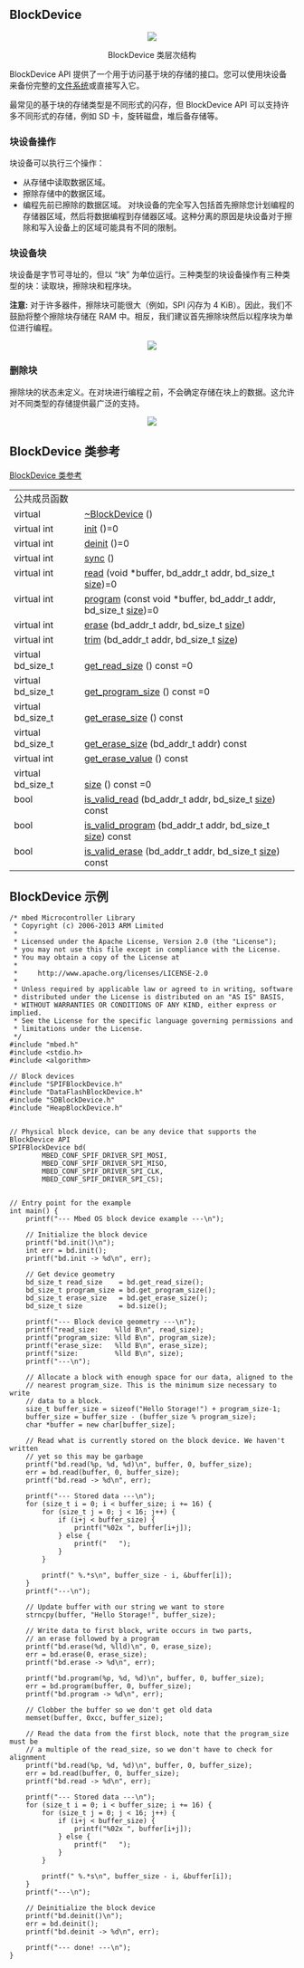 ## BlockDevice
<div align=center><img src="https://os.mbed.com/docs/v5.9/mbed-os-api-doxy/class_block_device.png">

BlockDevice 类层次结构</div>                                                                 

BlockDevice API 提供了一个用于访问基于块的存储的接口。您可以使用块设备来备份完整的[文件系统](https://os.mbed.com/docs/v5.9/reference/porting-storage.html)或直接写入它。

最常见的基于块的存储类型是不同形式的闪存，但 BlockDevice API 可以支持许多不同形式的存储，例如 SD 卡，旋转磁盘，堆后备存储等。

### 块设备操作

块设备可以执行三个操作：

+ 从存储中读取数据区域。
+ 擦除存储中的数据区域。
+ 编程先前已擦除的数据区域。
对块设备的完全写入包括首先擦除您计划编程的存储器区域，然后将数据编程到存储器区域。这种分离的原因是块设备对于擦除和写入设备上的区域可能具有不同的限制。

### 块设备块

块设备是字节可寻址的，但以 “块” 为单位运行。三种类型的块设备操作有三种类型的块：读取块，擦除块和程序块。

**注意:**  对于许多器件，擦除块可能很大（例如，SPI 闪存为 4 KiB）。因此，我们不鼓励将整个擦除块存储在 RAM 中。相反，我们建议首先擦除块然后以程序块为单位进行编程。

<div align=center><img src="https://s3-us-west-2.amazonaws.com/mbed-os-docs-images/blockdevice_block_size.png"></div>

### 删除块

擦除块的状态未定义。在对块进行编程之前，不会确定存储在块上的数据。这允许对不同类型的存储提供最广泛的支持。

<div align=center><img src="https://s3-us-west-2.amazonaws.com/mbed-os-docs-images/blockdevice_erase_block.png"></div>

## BlockDevice 类参考
[BlockDevice 类参考](http://os.mbed.com/docs/v5.9/mbed-os-api-doxy/class_block_device.html)

<table><tbody><tr><td colspan="2">公共成员函数</td>
		</tr><tr><td style="vertical-align:top;">virtual&nbsp;</td>
			<td style="vertical-align:bottom;"><a href="http://os.mbed.com/docs/v5.9/mbed-os-api-doxy/class_block_device.html#a397713428dd2b787174b6ca43231c1f9" rel="nofollow" target="_blank">~BlockDevice</a> ()</td>
		</tr><tr><td style="vertical-align:top;">virtual int&nbsp;</td>
			<td style="vertical-align:bottom;"><a href="http://os.mbed.com/docs/v5.9/mbed-os-api-doxy/class_block_device.html#a2806e4e0e96f1f638249395979f3f3c0" rel="nofollow" target="_blank">init</a> ()=0</td>
		</tr><tr><td style="vertical-align:top;">virtual int&nbsp;</td>
			<td style="vertical-align:bottom;"><a href="http://os.mbed.com/docs/v5.9/mbed-os-api-doxy/class_block_device.html#afc937074665c799604f0845da16e4ad2" rel="nofollow" target="_blank">deinit</a> ()=0</td>
		</tr><tr><td style="vertical-align:top;">virtual int&nbsp;</td>
			<td style="vertical-align:bottom;"><a href="http://os.mbed.com/docs/v5.9/mbed-os-api-doxy/class_block_device.html#af12f76921bb454c7d3b112ee423cce06" rel="nofollow" target="_blank">sync</a> ()</td>
		</tr><tr><td style="vertical-align:top;">virtual int&nbsp;</td>
			<td style="vertical-align:bottom;"><a href="http://os.mbed.com/docs/v5.9/mbed-os-api-doxy/class_block_device.html#af5009bb16022efe6de2b541cbb849273" rel="nofollow" target="_blank">read</a> (void *buffer, bd_addr_t addr, bd_size_t <a href="http://os.mbed.com/docs/v5.9/mbed-os-api-doxy/class_block_device.html#aadd381b4f44d82d402c84eb07bd2ba1b" rel="nofollow" target="_blank">size</a>)=0</td>
		</tr><tr><td style="vertical-align:top;">virtual int&nbsp;</td>
			<td style="vertical-align:bottom;"><a href="http://os.mbed.com/docs/v5.9/mbed-os-api-doxy/class_block_device.html#ab7fad51ad7f5c692d9d788710135f187" rel="nofollow" target="_blank">program</a> (const void *buffer, bd_addr_t addr, bd_size_t <a href="http://os.mbed.com/docs/v5.9/mbed-os-api-doxy/class_block_device.html#aadd381b4f44d82d402c84eb07bd2ba1b" rel="nofollow" target="_blank">size</a>)=0</td>
		</tr><tr><td style="vertical-align:top;">virtual int&nbsp;</td>
			<td style="vertical-align:bottom;"><a href="http://os.mbed.com/docs/v5.9/mbed-os-api-doxy/class_block_device.html#a18c699e790fef797ceb2dfe39f4641a5" rel="nofollow" target="_blank">erase</a> (bd_addr_t addr, bd_size_t <a href="http://os.mbed.com/docs/v5.9/mbed-os-api-doxy/class_block_device.html#aadd381b4f44d82d402c84eb07bd2ba1b" rel="nofollow" target="_blank">size</a>)</td>
		</tr><tr><td style="vertical-align:top;">virtual int&nbsp;</td>
			<td style="vertical-align:bottom;"><a href="http://os.mbed.com/docs/v5.9/mbed-os-api-doxy/class_block_device.html#a3c4e12c08231786310538d3d0729ba49" rel="nofollow" target="_blank">trim</a> (bd_addr_t addr, bd_size_t <a href="http://os.mbed.com/docs/v5.9/mbed-os-api-doxy/class_block_device.html#aadd381b4f44d82d402c84eb07bd2ba1b" rel="nofollow" target="_blank">size</a>)</td>
		</tr><tr><td style="vertical-align:top;">virtual bd_size_t&nbsp;</td>
			<td style="vertical-align:bottom;"><a href="http://os.mbed.com/docs/v5.9/mbed-os-api-doxy/class_block_device.html#a06b3e976dcfad88235bda83b76b76ef2" rel="nofollow" target="_blank">get_read_size</a> () const =0</td>
		</tr><tr><td style="vertical-align:top;">virtual bd_size_t&nbsp;</td>
			<td style="vertical-align:bottom;"><a href="http://os.mbed.com/docs/v5.9/mbed-os-api-doxy/class_block_device.html#abf9eea9a6fc692591b01700ff7e80e49" rel="nofollow" target="_blank">get_program_size</a> () const =0</td>
		</tr><tr><td style="vertical-align:top;">virtual bd_size_t&nbsp;</td>
			<td style="vertical-align:bottom;"><a href="http://os.mbed.com/docs/v5.9/mbed-os-api-doxy/class_block_device.html#a376030c17aa25a665195fb82dbdb236b" rel="nofollow" target="_blank">get_erase_size</a> () const</td>
		</tr><tr><td style="vertical-align:top;">virtual bd_size_t&nbsp;</td>
			<td style="vertical-align:bottom;"><a href="http://os.mbed.com/docs/v5.9/mbed-os-api-doxy/class_block_device.html#a39b82f8470f532bc326da373124dc34a" rel="nofollow" target="_blank">get_erase_size</a> (bd_addr_t addr) const</td>
		</tr><tr><td style="vertical-align:top;">virtual int&nbsp;</td>
			<td style="vertical-align:bottom;"><a href="http://os.mbed.com/docs/v5.9/mbed-os-api-doxy/class_block_device.html#a0756f8732d4f5fc1627bfbbd2aa51975" rel="nofollow" target="_blank">get_erase_value</a> () const</td>
		</tr><tr><td style="vertical-align:top;">virtual bd_size_t&nbsp;</td>
			<td style="vertical-align:bottom;"><a href="http://os.mbed.com/docs/v5.9/mbed-os-api-doxy/class_block_device.html#aadd381b4f44d82d402c84eb07bd2ba1b" rel="nofollow" target="_blank">size</a> () const =0</td>
		</tr><tr><td style="vertical-align:top;">bool&nbsp;</td>
			<td style="vertical-align:bottom;"><a href="http://os.mbed.com/docs/v5.9/mbed-os-api-doxy/class_block_device.html#adb348252c273554b08a4826477786ccd" rel="nofollow" target="_blank">is_valid_read</a> (bd_addr_t addr, bd_size_t <a href="http://os.mbed.com/docs/v5.9/mbed-os-api-doxy/class_block_device.html#aadd381b4f44d82d402c84eb07bd2ba1b" rel="nofollow" target="_blank">size</a>) const</td>
		</tr><tr><td style="vertical-align:top;">bool&nbsp;</td>
			<td style="vertical-align:bottom;"><a href="http://os.mbed.com/docs/v5.9/mbed-os-api-doxy/class_block_device.html#af341e26902d727513dfe9ff4d6232751" rel="nofollow" target="_blank">is_valid_program</a> (bd_addr_t addr, bd_size_t <a href="http://os.mbed.com/docs/v5.9/mbed-os-api-doxy/class_block_device.html#aadd381b4f44d82d402c84eb07bd2ba1b" rel="nofollow" target="_blank">size</a>) const</td>
		</tr><tr><td style="vertical-align:top;">bool&nbsp;</td>
			<td style="vertical-align:bottom;"><a href="http://os.mbed.com/docs/v5.9/mbed-os-api-doxy/class_block_device.html#a0a5c01f28bdcd360f56f0f8e636067f2" rel="nofollow" target="_blank">is_valid_erase</a> (bd_addr_t addr, bd_size_t <a href="http://os.mbed.com/docs/v5.9/mbed-os-api-doxy/class_block_device.html#aadd381b4f44d82d402c84eb07bd2ba1b" rel="nofollow" target="_blank">size</a>) const</td>
		</tr></tbody></table>

## BlockDevice 示例
```
/* mbed Microcontroller Library
 * Copyright (c) 2006-2013 ARM Limited
 *
 * Licensed under the Apache License, Version 2.0 (the "License");
 * you may not use this file except in compliance with the License.
 * You may obtain a copy of the License at
 *
 *     http://www.apache.org/licenses/LICENSE-2.0
 *
 * Unless required by applicable law or agreed to in writing, software
 * distributed under the License is distributed on an "AS IS" BASIS,
 * WITHOUT WARRANTIES OR CONDITIONS OF ANY KIND, either express or implied.
 * See the License for the specific language governing permissions and
 * limitations under the License.
 */
#include "mbed.h"
#include <stdio.h>
#include <algorithm>
 
// Block devices
#include "SPIFBlockDevice.h"
#include "DataFlashBlockDevice.h"
#include "SDBlockDevice.h"
#include "HeapBlockDevice.h"
 
 
// Physical block device, can be any device that supports the BlockDevice API
SPIFBlockDevice bd(
        MBED_CONF_SPIF_DRIVER_SPI_MOSI,
        MBED_CONF_SPIF_DRIVER_SPI_MISO,
        MBED_CONF_SPIF_DRIVER_SPI_CLK,
        MBED_CONF_SPIF_DRIVER_SPI_CS);
 
 
// Entry point for the example
int main() {
    printf("--- Mbed OS block device example ---\n");
 
    // Initialize the block device
    printf("bd.init()\n");
    int err = bd.init();
    printf("bd.init -> %d\n", err);
 
    // Get device geometry
    bd_size_t read_size    = bd.get_read_size();
    bd_size_t program_size = bd.get_program_size();
    bd_size_t erase_size   = bd.get_erase_size();
    bd_size_t size         = bd.size();
 
    printf("--- Block device geometry ---\n");
    printf("read_size:    %lld B\n", read_size);
    printf("program_size: %lld B\n", program_size);
    printf("erase_size:   %lld B\n", erase_size);
    printf("size:         %lld B\n", size);
    printf("---\n");
 
    // Allocate a block with enough space for our data, aligned to the
    // nearest program_size. This is the minimum size necessary to write
    // data to a block.
    size_t buffer_size = sizeof("Hello Storage!") + program_size-1;
    buffer_size = buffer_size - (buffer_size % program_size);
    char *buffer = new char[buffer_size];
 
    // Read what is currently stored on the block device. We haven't written
    // yet so this may be garbage
    printf("bd.read(%p, %d, %d)\n", buffer, 0, buffer_size);
    err = bd.read(buffer, 0, buffer_size);
    printf("bd.read -> %d\n", err);
 
    printf("--- Stored data ---\n");
    for (size_t i = 0; i < buffer_size; i += 16) {
        for (size_t j = 0; j < 16; j++) {
            if (i+j < buffer_size) {
                printf("%02x ", buffer[i+j]);
            } else {
                printf("   ");
            }
        }
 
        printf(" %.*s\n", buffer_size - i, &buffer[i]);
    }
    printf("---\n");
 
    // Update buffer with our string we want to store
    strncpy(buffer, "Hello Storage!", buffer_size);
 
    // Write data to first block, write occurs in two parts,
    // an erase followed by a program
    printf("bd.erase(%d, %lld)\n", 0, erase_size);
    err = bd.erase(0, erase_size);
    printf("bd.erase -> %d\n", err);
 
    printf("bd.program(%p, %d, %d)\n", buffer, 0, buffer_size);
    err = bd.program(buffer, 0, buffer_size);
    printf("bd.program -> %d\n", err);
 
    // Clobber the buffer so we don't get old data
    memset(buffer, 0xcc, buffer_size);
 
    // Read the data from the first block, note that the program_size must be
    // a multiple of the read_size, so we don't have to check for alignment
    printf("bd.read(%p, %d, %d)\n", buffer, 0, buffer_size);
    err = bd.read(buffer, 0, buffer_size);
    printf("bd.read -> %d\n", err);
 
    printf("--- Stored data ---\n");
    for (size_t i = 0; i < buffer_size; i += 16) {
        for (size_t j = 0; j < 16; j++) {
            if (i+j < buffer_size) {
                printf("%02x ", buffer[i+j]);
            } else {
                printf("   ");
            }
        }
 
        printf(" %.*s\n", buffer_size - i, &buffer[i]);
    }
    printf("---\n");
 
    // Deinitialize the block device
    printf("bd.deinit()\n");
    err = bd.deinit();
    printf("bd.deinit -> %d\n", err);
 
    printf("--- done! ---\n");
}
```